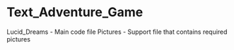 # Text_Adventure_Game
Lucid_Dreams - Main code file
Pictures - Support file that contains required pictures
